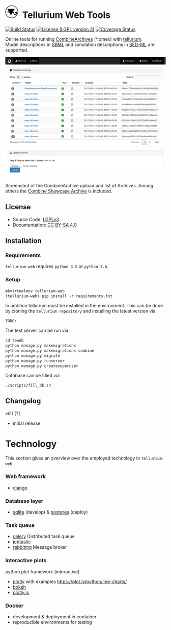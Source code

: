 <h1><img title="tellurium logo" src="./teweb/combine/static/combine/images/logos/te-web.png" height="40" />&nbsp;&nbsp;Tellurium Web Tools</h1>

[![Build Status](https://travis-ci.org/matthiaskoenig/tellurium-web.svg?branch=master)](https://travis-ci.org/matthiaskoenig/tellurium-web)
[![License (LGPL version 3)](https://img.shields.io/badge/license-LGPLv3.0-blue.svg?style=flat-square)](http://opensource.org/licenses/LGPL-3.0)
[![Coverage Status](https://coveralls.io/repos/github/matthiaskoenig/tellurium-web/badge.svg?branch=master)](https://coveralls.io/github/matthiaskoenig/tellurium-web?branch=master)

Online tools for running [CombineArchives](http://co.mbine.org/documents/archive) (*.omex) with [tellurium](http://tellurium.analogmachine.org/).   
Model descriptions in 
[SBML](http://sbml.org) and simulation descriptions in [SED-ML](http://sed-ml.org) are supported.



<img title="Screenshot Tellurium Web Tools" src="./docs/images/screenshot-0.1.png" width="600" />

Screenshot of the CombineArchive upload and list of Archives. 
Among others the [Combine Showcase Archive](https://github.com/SemsProject/CombineArchiveShowCase) is included.

## License
* Source Code: [LGPLv3](http://opensource.org/licenses/LGPL-3.0)
* Documentation: [CC BY-SA 4.0](http://creativecommons.org/licenses/by-sa/4.0/)

## Installation
### Requirements
`tellurium-web` requires `python 3.5` or `python 3.6`.

### Setup
```
mkvirtualenv tellurium-web
(tellurium-web) pip install -r requirements.txt
```

In addition tellurium must be installed in the environment. This can be done
by cloning the `tellurium repository` and installing the latest version via
```
TODO:
```

The test server can be run via
```
cd teweb
python manage.py makemigrations
python manage.py makemigrations combine
python manage.py migrate
python manage.py runserver
python manage.py createsuperuser
```
Database can be filled via
```
./scripts/fill_db.sh
```

## Changelog
*v0.1* [?]
- initial release


# Technology
This section gives an overview over the employed technology in `tellurium-web`

### Web framework 
* [django](https://www.djangoproject.com/)

### Database layer
* [sqlite](https://www.sqlite.org/) (develop) & [postgres](https://www.postgresql.org/) (deploy)

### Task queue
* [celery](http://www.celeryproject.org/) Distributed task queue
* [jobtastic](https://github.com/PolicyStat/jobtastic)
* [rabbitmq](https://www.rabbitmq.com/) Message broker

### Interactive plots
python plot framework (interactive)
* [plotly](https://plot.ly/python/) with examples https://plot.ly/python/line-charts/
* [bokeh](https://bokeh.pydata.org/en/latest/) 
* [plotly.js](https://github.com/plotly/plotly.js) 

### Docker 
* development & deployment in container
* reproducible environments for testing
